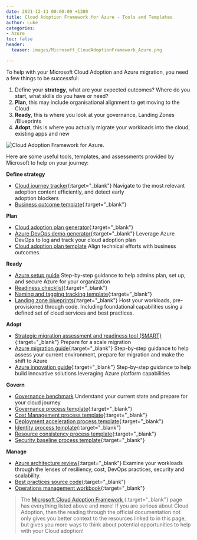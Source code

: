 ```yaml
---
date: 2021-12-11 00:00:00 +1300
title: Cloud Adoption Framework for Azure - Tools and Templates
author: Luke
categories:
- Azure
toc: false
header:
  teaser: images/Microsoft_CloudAdoptionFramework_Azure.png

---
```

To help with your Microsoft Cloud Adoption and Azure migration, you need a few things to be successful:

1. Define your **strategy**, what are your expected outcomes? Where do you start, what skills do you have or need?
2. **Plan**, this may include organisational alignment to get moving to the Cloud
3. **Ready**, this is where you look at your governance, Landing Zones /Blueprints
4. **Adopt**, this is where you actually migrate your workloads into the cloud, existing apps and new

![Cloud Adoption Framework for Azure](images/Microsoft_CloudAdoptionFramework_Azure.png "Cloud Adoption Framework for Azure").

Here are some useful tools, templates, and assessments provided by Microsoft to help on your journey:

**Define strategy**

* [Cloud journey tracker](https://aka.ms/adopt/journeytracker){:target="_blank"}
  Navigate to the most relevant adoption content efficiently, and detect early  
  adoption blockers
* [Business outcome template](https://archcenter.blob.core.windows.net/cdn/business-outcome-template.xlsx){:target="_blank"}

**Plan**

* [Cloud adoption plan generator](https://docs.microsoft.com/en-us/azure/cloud-adoption-framework/plan/template){:target="_blank"}
* [Azure DevOps demo generator](https://azuredevopsdemogenerator.azurewebsites.net/?name=CloudAdoptionPlan){:target="_blank"}
  Leverage Azure DevOps to log and track your cloud adoption plan
* [Cloud adoption plan template](https://archcenter.blob.core.windows.net/cdn/fusion/readiness/Microsoft-Cloud-Adoption-Framework-Strategy-and-Plan-Template.docx)
  Align technical efforts with business outcomes.

**Ready**

* [Azure setup guide](https://aka.ms/adopt/setupguide)
  Step-by-step guidance to help admins plan, set up, and secure Azure for your organization
* [Readiness checklist](https://raw.githubusercontent.com/microsoft/CloudAdoptionFramework/master/ready/readiness-checklist.docx){:target="_blank"}
* [Naming and tagging tracking template](https://archcenter.blob.core.windows.net/cdn/fusion/readiness/CAF%20Readiness%20Naming%20and%20Tagging%20tracking%20template.xlsx){:target="_blank"}
* [Landing zone blueprints](https://docs.microsoft.com/azure/cloud-adoption-framework/ready/landing-zone/first-landing-zone){:target="_blank"}
  Host your workloads, pre-provisioned through code. Including foundational capabilities using a defined set of cloud services and best practices.

**Adopt**

* [Strategic migration assessment and readiness tool (SMART)](https://aka.ms/smarttool){:target="_blank"}
  Prepare for a scale migration
* [Azure migration guide](https://aka.ms/adopt/migration/guide){:target="_blank"}
  Step-by-step guidance to help assess your current environment, prepare for migration and make the shift to Azure
* [Azure innovation guide](https://docs.microsoft.com/en-us/azure/cloud-adoption-framework/innovate/innovation-guide/){:target="_blank"}
  Step-by-step guidance to help build innovative solutions leveraging Azure platform capabilities

**Govern**

* [Governance benchmark](https://aka.ms/adopt/gov/assess)
  Understand your current state and prepare for your cloud journey
* [Governance process template](https://archcenter.blob.core.windows.net/cdn/fusion/governance/Governance%20Discipline%20Template.docx){:target="_blank"}
* [Cost Management process template](https://archcenter.blob.core.windows.net/cdn/fusion/governance/Cost%20Management%20Discipline%20Template.docx){:target="_blank"}
* [Deployment acceleration process template](https://archcenter.blob.core.windows.net/cdn/fusion/governance/Deployment%20Acceleration%20Discipline%20Template.docx){:target="_blank"}
* [Identity process template](https://archcenter.blob.core.windows.net/cdn/fusion/governance/Identity%20Baseline%20Discipline%20Template.docx){:target="_blank"}
* [Resource consistency process template](https://archcenter.blob.core.windows.net/cdn/fusion/governance/Resource%20Consistency%20Discipline%20Template.docx){:target="_blank"}
* [Security baseline process template](https://archcenter.blob.core.windows.net/cdn/fusion/governance/Security%20Baseline%20Discipline%20Template.docx){:target="_blank"}

**Manage**

* [Azure architecture review](https://aka.ms/adopt/architecturereview){:target="_blank"}
  Examine your workloads through the lenses of resiliency, cost, DevOps practices, security and scalability.
* [Best practices source code](https://github.com/microsoft/CloudAdoptionFramework/tree/master/manage/Automation-Best-Practices){:target="_blank"}
* [Operations management workbook](https://raw.githubusercontent.com/microsoft/CloudAdoptionFramework/master/manage/opsmanagementworkbook.xlsx){:target="_blank"}

> The [Microsoft Cloud Adoption Framework ](https://docs.microsoft.com/en-us/azure/cloud-adoption-framework/ "Microsoft Cloud Adoption Framework for Azure"){:target="_blank"} page has everything listed above and more! If you are serious about Cloud Adoption, then the reading through the official documentation not only gives you better context to the resources linked to in this page, but gives you more ways to think about potential opportunities to help with your Cloud adoption!
